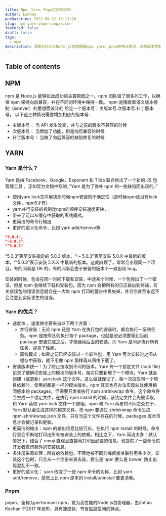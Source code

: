 ```yaml
---
title: Npm、Yarn、Pnpm之间的区别
author: Leohoo
pubDatetime: 2022-09-22 15:11:26
slug: npm-yarn-pnpm-comparison
featured: false
draft: false
tags:
  - npm
description: 深度对比三大Node.js包管理器npm、yarn、pnpm的特点差异，详解版本控制、安装机制、性能优势和使用场景。
---
```


## Table of contents

## NPM

npm 是 Node.js 能够如此成功的主要原因之一。npm 团队做了很多的工作，以确保 npm 保持向后兼容，并在不同的环境中保持一致。
npm 是围绕着语义版本控制（semver）的思想而设计的
给定一个版本号：主版本号.次版本号.补丁版本号， 以下这三种情况需要增加相应的版本号:

- 主版本号： 当 API 发生改变，并与之前的版本不兼容的时候
- 次版本号： 当增加了功能，但是向后兼容的时候
- 补丁版本号： 当做了向后兼容的缺陷修复的时候

## YARN

### Yarn 是什么？

Yarn 是由 Facebook、Google、Exponent 和 Tilde 联合推出了一个新的 JS 包管理工具 ，正如官方文档中写的，”Yarn 是为了弥补 npm 的一些缺陷而出现的。”

- 使用yarn.lock文件解决那时候npm安装的不确定性（那时候npm还没有lock文件，npm5才有）
- yarn并行安装的机制比npm的顺序安装速度更快，
- 带来了可以从缓存中获取的离线模式。
- 更简洁的命令行输出
- 更好的语义化命令，比如 yarn add/remove等

```json
"5.0.3",
"~5.0.3",
"^5.0.3"
```

“5.0.3”表示安装指定的 5.0.3 版本，“～ 5.0.3”表示安装 5.0.X 中最新的版本，“^5.0.3”表示安装 5.X.X 中最新的版本。这就麻烦了，常常会出现同一个项目，有的同事是 OK 的，有的同事会由于安装的版本不一致出现 bug。

安装的时候，包会在同一时间下载和安装，中途某个时候，一个包抛出了一个错误，但是 npm 会继续下载和安装包。因为 npm 会把所有的日志输出到终端，有关错误包的错误信息就会在一大堆 npm 打印的警告中丢失掉，并且你甚至永远不会注意到实际发生的错误。

### Yarn 的优点？

- 速度快 。速度快主要来自以下两个方面：
    - 并行安装：无论 npm 还是 Yarn 在执行包的安装时，都会执行一系列任务。npm 是按照队列执行每个 package，也就是说必须要等到当前 package 安装完成之后，才能继续后面的安装。而 Yarn 是同步执行所有任务，提高了性能。
    - 离线模式：如果之前已经安装过一个软件包，用 Yarn 再次安装时之间从缓存中获取，就不用像 npm 那样再从网络下载了。
- 安装版本统一：为了防止拉取到不同的版本，Yarn 有一个锁定文件 (lock file) 记录了被确切安装上的模块的版本号。每次只要新增了一个模块，Yarn 就会创建（或更新）yarn.lock 这个文件。这么做就保证了，每一次拉取同一个项目依赖时，使用的都是一样的模块版本。npm 其实也有办法实现处处使用相同版本的 packages，但需要开发者执行 npm shrinkwrap 命令。这个命令将会生成一个锁定文件，在执行 npm install 的时候，该锁定文件会先被读取，和 Yarn 读取 yarn.lock 文件一个道理。npm 和 Yarn 两者的不同之处在于，Yarn 默认会生成这样的锁定文件，而 npm 要通过 shrinkwrap 命令生成 npm-shrinkwrap.json 文件，只有当这个文件存在的时候，packages 版本信息才会被记录和更新。
- 更简洁的输出：npm 的输出信息比较冗长。在执行 npm install 的时候，命令行里会不断地打印出所有被安装上的依赖。相比之下，Yarn 简洁太多：默认情况下，结合了 emoji 直观且直接地打印出必要的信息，也提供了一些命令供开发者查询额外的安装信息。
- 多注册来源处理：所有的依赖包，不管他被不同的库间接关联引用多少次，安装这个包时，只会从一个注册来源去装，要么是 npm 要么是 bower, 防止出现混乱不一致。
- 更好的语义化： yarn 改变了一些 npm 命令的名称，比如 yarn add/remove，感觉上比 npm 原本的 install/uninstall 要更清晰。

### Pnpm

pnpm，全称为performant npm，意为高性能的Node.js包管理器，由Zoltan Kochan 于2017 年发布，具有速度快、节省磁盘空间的特点。
